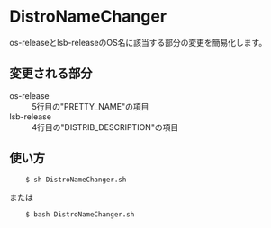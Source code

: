 # DistroNameChanger

os-releaseとlsb-releaseのOS名に該当する部分の変更を簡易化します。

## 変更される部分
<dl>
    <dt>os-release</dt>
    <dd>5行目の"PRETTY_NAME"の項目</dd>
    <dt>lsb-release</dt>
    <dd>4行目の"DISTRIB_DESCRIPTION"の項目</dd>
</dl>

## 使い方
```Bash
    $ sh DistroNameChanger.sh
```
または
```Bash
    $ bash DistroNameChanger.sh
```